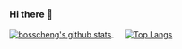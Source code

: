### Hi there 👋
<!--
**bosscheng/bosscheng** is a ✨ _special_ ✨ repository because its `README.md` (this file) appears on your GitHub profile.

Here are some ideas to get you started:

- 🔭 I’m currently working on ...
- 🌱 I’m currently learning ...
- 👯 I’m looking to collaborate on ...
- 🤔 I’m looking for help with ...
- 💬 Ask me about ...
- 📫 How to reach me: ...
- 😄 Pronouns: ...
- ⚡ Fun fact: ...
-->

<a href="https://github.com/bosscheng">
  <img align="center" src="https://github-readme-stats.vercel.app/api?username=bosscheng&theme=radical&show_icons=true" alt="bosscheng's github stats" />
</a>
<a href="https://github.com/bosscheng" style="margin-left: 20px;">
  <img align="center" src="https://github-readme-stats.vercel.app/api/top-langs/?username=bosscheng&layout=compact" alt="Top Langs" />
</a>
